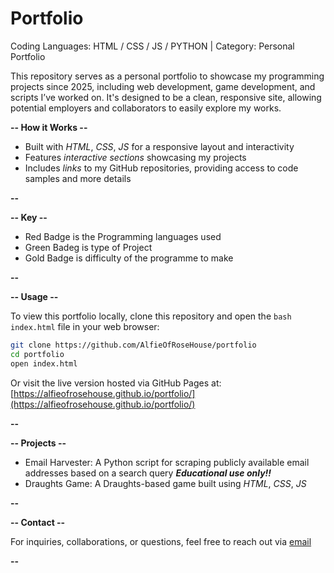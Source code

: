 # Portfolio
Coding Languages: HTML / CSS / JS / PYTHON | Category: Personal Portfolio

This repository serves as a personal portfolio to showcase my programming projects since 2025, including web development, game development, and scripts I’ve worked on. It's designed to be a clean, responsive site, allowing potential employers and collaborators to easily explore my works.

**-- How it Works --**

- Built with _HTML_, _CSS_, _JS_ for a responsive layout and interactivity
- Features _interactive sections_ showcasing my projects
- Includes _links_ to my GitHub repositories, providing access to code samples and more details

**--**

**-- Key --**

- Red Badge is the Programming languages used
- Green Badeg is type of Project
- Gold Badge is difficulty of the programme to make

**--**

**-- Usage --**

To view this portfolio locally, clone this repository and open the ```bash index.html``` file in your web browser:
```bash
git clone https://github.com/AlfieOfRoseHouse/portfolio
cd portfolio
open index.html
```
Or visit the live version hosted via GitHub Pages at:
[https://alfieofrosehouse.github.io/portfolio/](https://alfieofrosehouse.github.io/portfolio/)

**--**

**-- Projects --**

- Email Harvester: A Python script for scraping publicly available email addresses based on a search query **_Educational use only!!_**
- Draughts Game: A Draughts-based game built using _HTML_, _CSS_, _JS_

**--**

**-- Contact --**

For inquiries, collaborations, or questions, feel free to reach out via [email](mailto:alfiewpearce@gmail.com)

**--**
